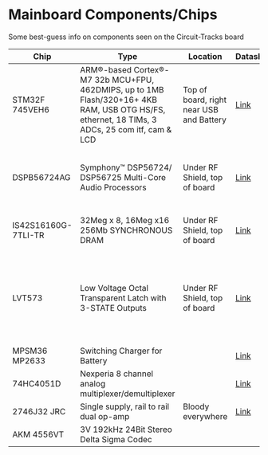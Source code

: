 # Mainboard Components/Chips

Some best-guess info on components seen on the Circuit-Tracks board


| Chip                | Type                                                                                                                                             | Location                                 | Datasheet                                                                                                       | Notes                                                                                     |
| ------------------- | ------------------------------------------------------------------------------------------------------------------------------------------------ | ---------------------------------------- | --------------------------------------------------------------------------------------------------------------- | ----------------------------------------------------------------------------------------- |
| STM32F 745VEH6      | ARM®-based Cortex®-M7 32b MCU+FPU, 462DMIPS, up to 1MB Flash/320+16+ 4KB<br>RAM, USB OTG HS/FS, ethernet, 18 TIMs, 3 ADCs, 25 com itf, cam & LCD | Top of board, right near USB and Battery | [Link](https://www.mouser.com/datasheet/2/389/stm32f745ie-1851206.pdf)                                          | Its an arm core, theres gotta be arm instructions in the firmware                         |
| DSPB56724AG         | Symphony™ DSP56724/ DSP56725 Multi-Core Audio Processors                                                                                         | Under RF Shield, top of board            | [Link](https://www.mouser.com/datasheet/2/302/DSP56724EC-3138382.pdf)                                           | This is likely the Synth 1+2 engines, and FX processing                                   |
| IS42S16160G-7TLI-TR | 32Meg x 8, 16Meg x16 256Mb SYNCHRONOUS DRAM                                                                                                      | Under RF Shield, top of board            | [Link](https://www.mouser.com/datasheet/2/198/42_45S83200G_16160G-258274.pdf)                                   | DRAM, 256Mb, thats fuckin tiny m8                                                         |
| LVT573              | Low Voltage Octal Transparent Latch with 3-STATE Outputs                                                                                         | Under RF Shield, top of board            | [Link](https://www.mouser.com/datasheet/2/149/74lvt573-289200.pdf)                                              | No fuckin idea what this is for, maybe knobs? Or potentially mute states for each channel |
| MPSM36 MP2633       | Switching Charger for Battery                                                                                                                    |                                          | [Link](https://www.monolithicpower.com/en/mp2633.html)                                                          |                                                                                           |
| 74HC4051D           | Nexperia 8 channel analog multiplexer/demultiplexer                                                                                              |                                          | [Link](https://assets.nexperia.com/documents/data-sheet/74HC_HCT4051.pdf)                                       |                                                                                           |
| 2746J32 JRC         | Single supply, rail to rail dual op-amp                                                                                                          | Bloody everywhere                        | [Link](https://www.nisshinbo-microdevices.co.jp/en/pdf/datasheet/NJM2746_E.pdf)                                 |                                                                                           |
| AKM 4556VT          | 3V 192kHz 24Bit Stereo Delta Sigma Codec